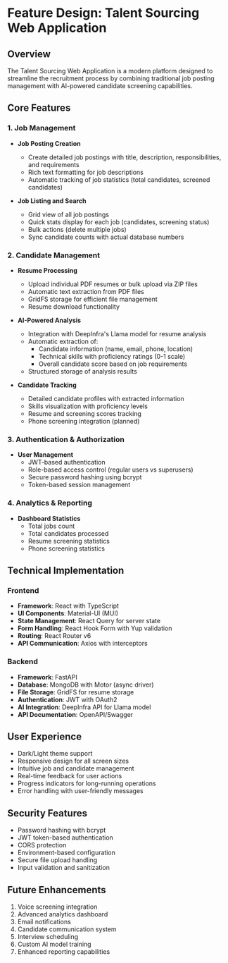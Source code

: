 # Feature Design: Talent Sourcing Web Application

## Overview
The Talent Sourcing Web Application is a modern platform designed to streamline the recruitment process by combining traditional job posting management with AI-powered candidate screening capabilities.

## Core Features

### 1. Job Management
- **Job Posting Creation**
  - Create detailed job postings with title, description, responsibilities, and requirements
  - Rich text formatting for job descriptions
  - Automatic tracking of job statistics (total candidates, screened candidates)

- **Job Listing and Search**
  - Grid view of all job postings
  - Quick stats display for each job (candidates, screening status)
  - Bulk actions (delete multiple jobs)
  - Sync candidate counts with actual database numbers

### 2. Candidate Management
- **Resume Processing**
  - Upload individual PDF resumes or bulk upload via ZIP files
  - Automatic text extraction from PDF files
  - GridFS storage for efficient file management
  - Resume download functionality

- **AI-Powered Analysis**
  - Integration with DeepInfra's Llama model for resume analysis
  - Automatic extraction of:
    - Candidate information (name, email, phone, location)
    - Technical skills with proficiency ratings (0-1 scale)
    - Overall candidate score based on job requirements
  - Structured storage of analysis results

- **Candidate Tracking**
  - Detailed candidate profiles with extracted information
  - Skills visualization with proficiency levels
  - Resume and screening scores tracking
  - Phone screening integration (planned)

### 3. Authentication & Authorization
- **User Management**
  - JWT-based authentication
  - Role-based access control (regular users vs superusers)
  - Secure password hashing using bcrypt
  - Token-based session management

### 4. Analytics & Reporting
- **Dashboard Statistics**
  - Total jobs count
  - Total candidates processed
  - Resume screening statistics
  - Phone screening statistics

## Technical Implementation

### Frontend
- **Framework**: React with TypeScript
- **UI Components**: Material-UI (MUI)
- **State Management**: React Query for server state
- **Form Handling**: React Hook Form with Yup validation
- **Routing**: React Router v6
- **API Communication**: Axios with interceptors

### Backend
- **Framework**: FastAPI
- **Database**: MongoDB with Motor (async driver)
- **File Storage**: GridFS for resume storage
- **Authentication**: JWT with OAuth2
- **AI Integration**: DeepInfra API for Llama model
- **API Documentation**: OpenAPI/Swagger

## User Experience
- Dark/Light theme support
- Responsive design for all screen sizes
- Intuitive job and candidate management
- Real-time feedback for user actions
- Progress indicators for long-running operations
- Error handling with user-friendly messages

## Security Features
- Password hashing with bcrypt
- JWT token-based authentication
- CORS protection
- Environment-based configuration
- Secure file upload handling
- Input validation and sanitization

## Future Enhancements
1. Voice screening integration
2. Advanced analytics dashboard
3. Email notifications
4. Candidate communication system
5. Interview scheduling
6. Custom AI model training
7. Enhanced reporting capabilities 